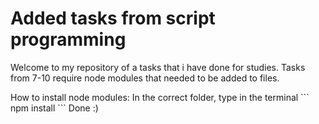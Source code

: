 <h1 aligin='center'>Added tasks from script programming</h1>
Welcome to my repository of a tasks that i have done for studies. Tasks from 7-10 require node modules that needed to be added to files. 
<p>How to install node modules:
In the correct folder, type in the terminal
``` 
npm install 
```
Done :)
</p>
